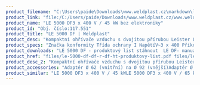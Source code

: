 ```yaml
---
product_filename: "C:\Users\paide\Downloads\www.weldplast.cz\markdown\le-5000-df188.md"
product_link: "file:/C:/Users/paide/Downloads/www.weldplast.cz/www.weldplast.cz/le-5000-df188"
product_name: "LE 5000 DF3 x 400 V / 45 kW bez elektroniky"
product_id: "Obj. číslo:117.551"
product_title: "LE 5000 DF | Weldplast"
product_desc: "Kompaktní ohřívače vzduchu s dvojitou přírubou Leister LE 5000 / 10000 DF jsou vhodné pro zabudování do systémů rozvodů vzduchu. Teplota vstupního vzduchu může být až 160 °C. Předehřátý vzduch lze znovu použít a ušetřit tak energii. Řada DF HT pro teploty vzduchu nad 600 °C a řada DF-C pro požadvky na bezemisní ohřevy.Kompaktní snadno integrovatelnéVhodné pro recyklaci vzduchuBez integrované výkonové elektronikyVolitelně výkonový regulátor DSE nebo teplotní regulátor KSR DIGITAL"
product_specs: "Značka konformity Třída ochrany I NapětíV~3 x 400 PříkonW4500 FrekvenceHz50 / 60 Max. teplota°C700 Průtok vzduchul/min310 Statický tlakPa1 Úroveň hlučnosti LpAdB< 70 Hmotnostkg19"
product_downloads: "LE 5000 DF - produktový list stáhnout  LE DF- manuál SK stáhnout  LE DF - manuál CZ stáhnout  TECHNOLOGIE HORKÉHO VZDUCHU - katalog stáhnout  Přechod z LE na LHS stáhnout"
product_href: "files/le-5000-df-df-r-df-ht-produktovy-list.pdf files/le-5000-df-df-r-df-ht-produktovy-list.pdf files/le5000-10000-df-sk.pdf files/le5000-10000-df-sk.pdf files/le5000-10000-df-cz.pdf files/le5000-10000-df-cz.pdf files/katalog-ph-web.pdf files/katalog-ph-web.pdf files/prechod-z-le-na-lhs.pdf files/prechod-z-le-na-lhs.pdf"
product_desc_2: "Kompaktní ohřívače vzduchu s dvojitou přírubou Leister LE 5000 / 10000 DF jsou vhodné pro zabudování do systémů rozvodů vzduchu. Teplota vstupního vzduchu může být až 160 °C. Předehřátý vzduch lze znovu použít a ušetřit tak energii. Řada DF HT pro teploty vzduchu nad 600 °C a řada DF-C pro požadvky na bezemisní ohřevy.Kompaktní snadno integrovatelnéVhodné pro recyklaci vzduchuBez integrované výkonové elektronikyVolitelně výkonový regulátor DSE nebo teplotní regulátor KSR DIGITAL"
product_accessories: "Adaptér Ø 62 (vnitřní) na Ø 92 (vnější)Adaptér Ø 60 (vnitřní) na Ø 90 (vnější)Příruba LE 5000 DF (Ø 92.5/60.7 mm x 3 mm) výstupPříruba LE 5000 DF (Ø 63 mm) výstupPříruba LE 5000 DF (Ø 61 mm) vstupPodložka klingerit HT 5000 DF výstupPodložka klingerit HT 5000 DF vstup LE 5000 DF3 x 400 V / 45 kWLE 5000 DF3 x 400 V / 65 kWLE 10 000 DF3 x 400 V / 17 kW bez elektronikyLE 10 000 DF3 x 400 V / 5.5 kW bez elektronikyLE 10 000 DF3 x 400 V / 11 kWLE 5000 DF3 x 400 V / 75 kW bez elektroniky"
product_similar: "LE 5000 DF3 x 400 V / 45 kWLE 5000 DF3 x 400 V / 65 kWLE 10 000 DF3 x 400 V / 17 kW bez elektronikyLE 10 000 DF3 x 400 V / 5.5 kW bez elektronikyLE 10 000 DF3 x 400 V / 11 kWLE 5000 DF3 x 400 V / 75 kW bez elektroniky"
---
```


